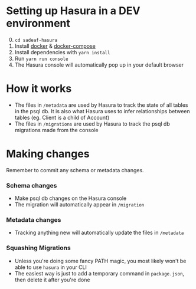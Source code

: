 # Setting up Hasura in a DEV environment

0. `cd sadeaf-hasura`
1. Install [docker](https://docs.docker.com/get-docker/) & [docker-compose](https://docs.docker.com/compose/)
2. Install dependencies with `yarn install`
3. Run `yarn run console`
4. The Hasura console will automatically pop up in your default browser

# How it works
- The files in `/metadata` are used by Hasura to track the state of all tables in the psql db. It is also what 
Hasura uses to infer relationships between tables (eg. Client is a child of Account)
- The files in `/migrations` are used by Hasura to track the psql db migrations made from the console

# Making changes
Remember to commit any schema or metadata changes.

### Schema changes
- Make psql db changes on the Hasura console
- The migration will automatically appear in `/migration`

### Metadata changes
- Tracking anything new will automatically update the files in `/metadata`

### Squashing Migrations
- Unless you're doing some fancy PATH magic, you most likely won't be able to use `hasura` in your CLI
- The easiest way is just to add a temporary command in `package.json`, then delete it after you're done
